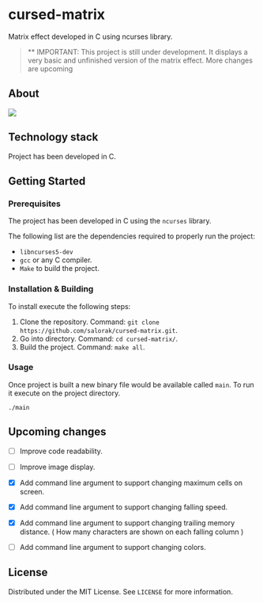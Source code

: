 # cursed-matrix
Matrix effect developed in C using ncurses library.

> ** IMPORTANT: This project is still under development. It displays a very basic and unfinished version of the matrix effect. More changes are upcoming

## About 

![](docs/output.gif)

## Technology stack
Project has been developed in C. 

## Getting Started

### Prerequisites
The project has been developed in C using the `ncurses` library. 

The following list are the dependencies required to properly run the project:
- `libncurses5-dev`
- `gcc` or any C compiler.
- `Make` to build the project.

### Installation & Building
To install execute the following steps:

1) Clone the repository. Command: `git clone https://github.com/salorak/cursed-matrix.git`.
2) Go into directory. Command: `cd cursed-matrix/`.
3) Build the project. Command: `make all`.


### Usage 

Once project is built a new binary file would be available called `main`.
To run it execute on the project directory.

```
./main
```


## Upcoming changes

- [ ] Improve code readability.
- [ ] Improve image display.
- [X] Add command line argument to support changing maximum cells on screen. 
- [X] Add command line argument to support changing falling speed.
- [X] Add command line argument to support changing trailing memory distance. ( How many characters are shown on each falling column )
- [ ] Add command line argument to support changing colors.


## License

Distributed under the MIT License. See `LICENSE` for more information. 

